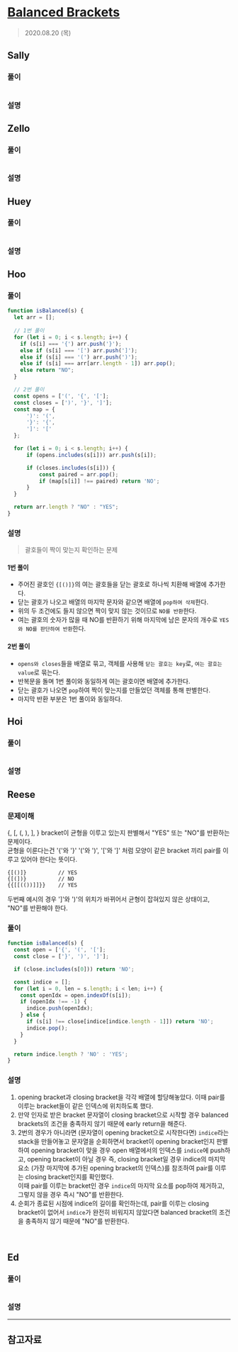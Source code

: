 # [Balanced Brackets](https://www.hackerrank.com/challenges/balanced-brackets/problem?isFullScreen=true)

> 2020.08.20 (목)

## Sally

### 풀이

```js
```

### 설명

## Zello

### 풀이

```js
```

### 설명

## Huey

### 풀이

```js
```

### 설명

## Hoo

### 풀이

```js
function isBalanced(s) {
  let arr = [];
  
  // 1번 풀이
  for (let i = 0; i < s.length; i++) {
    if (s[i] === '{') arr.push('}');
    else if (s[i] === '[') arr.push(']');
    else if (s[i] === '(') arr.push(')');
    else if (s[i] === arr[arr.length - 1]) arr.pop();
    else return "NO";
  }

  // 2번 풀이 
  const opens = ['(', '{', '['];
  const closes = [')', '}', ']'];
  const map = {
      ')': '(',
      '}': '{',
      ']': '['
  };

  for (let i = 0; i < s.length; i++) {
      if (opens.includes(s[i])) arr.push(s[i]);

      if (closes.includes(s[i])) {
          const paired = arr.pop();
          if (map[s[i]] !== paired) return 'NO';
      }
  }

  return arr.length ? "NO" : "YES";
}

```

### 설명

> 괄호들이 짝이 맞는지 확인하는 문제

#### 1번 풀이

- 주어진 괄호인 `{[()]}`의 여는 괄호들을 닫는 괄호로 하나씩 치환해 배열에 추가한다.
- 닫는 괄호가 나오고 배열의 마지막 문자와 같으면 배열에 `pop하여 삭제`한다.
- 위의 두 조건에도 들지 않으면 짝이 맞지 않는 것이므로 `NO를 반환`한다.
- 여는 괄호의 숫자가 많을 때 NO를 반환하기 위해 마지막에 남은 문자의 개수로 `YES와 NO를 판단하여 반환`한다.

#### 2번 풀이

- `opens와 closes`들을 배열로 묶고, 객체를 사용해 `닫는 괄호는 key`로, `여는 괄호는 value`로 묶는다.
- 반복문을 돌며 1번 풀이와 동일하게 여는 괄호이면 배열에 추가한다.
- 닫는 괄호가 나오면 `pop`하여 짝이 맞는지를 만들었던 객체를 통해 판별한다.
- 마지막 반환 부분은 1번 풀이와 동일하다.

## Hoi

### 풀이

```js
```

### 설명

## Reese

### 문제이해

{, [, (, ), ], } bracket이 균형을 이루고 있는지 판별해서 "YES" 또는 "NO"를 반환하는 문제이다.  
균형을 이룬다는건 '{'와 '}' '('와 ')', '['와 ']' 처럼 모양이 같은 bracket 끼리 pair를 이루고 있어야 한다는 뜻이다.

```
{[()]}          // YES
{[(])}          // NO
{{[[(())]]}}    // YES
```

두번째 예시의 경우 ']'와 ')'의 위치가 바뀌어서 균형이 잡혀있지 않은 상태이고, "NO"를 반환해야 한다.

### 풀이

```js
function isBalanced(s) {
  const open = ['{', '(', '['];
  const close = ['}', ')', ']'];

  if (close.includes(s[0])) return 'NO';

  const indice = [];
  for (let i = 0, len = s.length; i < len; i++) {
    const openIdx = open.indexOf(s[i]);
    if (openIdx !== -1) {
      indice.push(openIdx);
    } else {
      if (s[i] !== close[indice[indice.length - 1]]) return 'NO';
      indice.pop();
    }
  }

  return indice.length ? 'NO' : 'YES';
}
```

### 설명

1. opening bracket과 closing bracket을 각각 배열에 할당해놓았다. 이때 pair를 이루는 bracket들이 같은 인덱스에 위치하도록 했다.
2. 만약 인자로 받은 bracket 문자열이 closing bracket으로 시작할 경우 balanced brackets의 조건을 충족하지 않기 때문에 early return을 해준다.
3. 2번의 경우가 아니라면 (문자열이 opening bracket으로 시작한다면) `indice`라는 stack을 만들어놓고 문자열을 순회하면서 bracket이 opening bracket인지 판별하여 opening bracket이 맞을 경우 open 배열에서의 인덱스를 `indice`에 push하고, opening bracket이 아닐 경우 즉, closing bracket일 경우 indice의 마지막 요소 (가장 마지막에 추가된 opening bracket의 인덱스)를 참조하여 pair를 이루는 closing bracket인지를 확인했다.  
   이때 pair를 이루는 bracket인 경우 `indice`의 마지막 요소를 pop하여 제거하고, 그렇지 않을 경우 즉시 "NO"를 반환한다.
4. 순회가 종료된 시점에 indice의 길이를 확인하는데, pair를 이루는 closing bracket이 없어서 `indice`가 완전히 비워지지 않았다면 balanced bracket의 조건을 충족하지 않기 때문에 "NO"를 반환한다.

<br />

## Ed

### 풀이

```js
```

### 설명

---

## 참고자료

